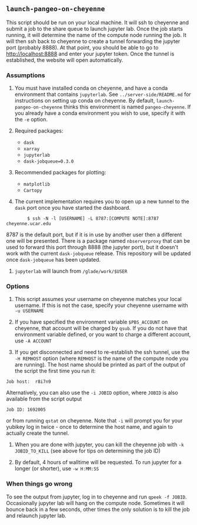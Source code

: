 ## `launch-pangeo-on-cheyenne`

This script should be run on your local machine.
It will ssh to cheyenne and submit a job to the share queue to launch jupyter lab.
Once the job starts running, it will determine the name of the compute node running the job.
It will then ssh back to cheyenne to create a tunnel forwarding the jupyter port (probably 8888).
At that point, you should be able to go to [http://localhost:8888](http://localhost:8888) and enter your jupyter token.
Once the tunnel is established, the website will open automatically.

### Assumptions

1. You must have installed conda on cheyenne, and have a conda environment that contains `jupyterlab`.
See `../server-side/README.md` for instructions on setting up conda on cheyenne.
By default, `launch-pangeo-on-cheyenne` thinks this environment is named `pangeo-cheyenne`.
If you already have a conda environment you wish to use, specify it with the `-e` option.

1. Required packages:

   * `dask`
   * `xarray`
   * `jupyterlab`
   * `dask-jobqueue=0.3.0`

1. Recommended packages for plotting:

   * `matplotlib`
   * `Cartopy`

1. The current implementation requires you to open up a new tunnel to the `dask` port once you have started the dashboard.
```
        $ ssh -N -l [USERNAME] -L 8787:[COMPUTE NOTE]:8787 cheyenne.ucar.edu
```
8787 is the default port, but if it is in use by another user then a different one will be presented.
There is a package named `nbserverproxy` that can be used to forward this port through 8888 (the jupyter port),
but it doesn't work with the current `dask-jobqueue` release.
This repository will be updated once `dask-jobqueue` has been updated.

1. `jupyterlab` will launch from `/glade/work/$USER`

### Options

1. This script assumes your username on cheyenne matches your local username. If this is not the case, specify your cheyenne username with `-u USERNAME`

1. If you have specified the environment variable `$PBS_ACCOUNT` on cheyenne, that account will be charged by `qsub`.
If you do not have that environment variable defined, or you want to charge a different account, use `-A ACCOUNT`

1. If you get disconnected and need to re-establish the ssh tunnel, use the `-H REMHOST` option
(where `REMHOST` is the name of the compute node you are running).
The host name should be printed as part of the output of the script the first time you run it:
```
Job host:  r8i7n9
```
Alternatively, you can also use the `-i JOBID` option, where `JOBID` is also available from the script output
```
Job ID: 1692005
```
or from running `qstat` on cheyenne.
Note that `-i` will prompt you for your yubikey log in twice -
once to determine the host name, and again to actually create the tunnel.

1. When you are done with jupyter, you can kill the cheyenne job with `-k JOBID_TO_KILL`
(see above for tips on determining the job ID)

1. By default, 4 hours of walltime will be requested.
To run jupyter for a longer (or shorter), use `-w H:MM:SS`

### When things go wrong

To see the output from jupyter, log in to cheyenne and run `qpeek -f JOBID`.
Occasionally jupyter lab will hang on the compute node.
Sometimes it will bounce back in a few seconds,
other times the only solution is to kill the job and relaunch jupyter lab.
